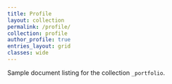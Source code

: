 ```yaml
---
title: Profile
layout: collection
permalink: /profile/
collection: profile
author_profile: true
entries_layout: grid
classes: wide
---
```


Sample document listing for the collection `_portfolio`.
